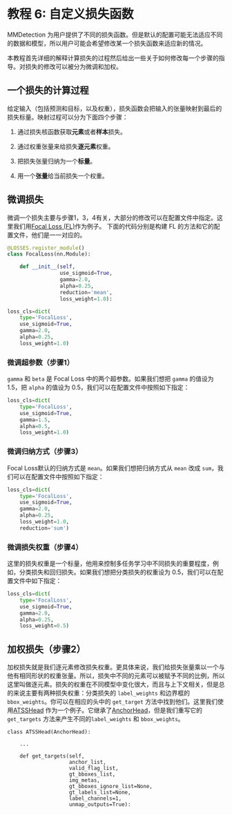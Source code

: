 # 教程 6: 自定义损失函数

MMDetection 为用户提供了不同的损失函数。但是默认的配置可能无法适应不同的数据和模型，所以用户可能会希望修改某一个损失函数来适应新的情况。

本教程首先详细的解释计算损失的过程然后给出一些关于如何修改每一个步骤的指导。对损失的修改可以被分为微调和加权。


## 一个损失的计算过程

给定输入（包括预测和目标，以及权重），损失函数会把输入的张量映射到最后的损失标量。映射过程可以分为下面四个步骤：

1. 通过损失核函数获取**元素**或者**样本**损失。

2. 通过权重张量来给损失**逐元素**权重。

3. 把损失张量归纳为一个**标量**。

4. 用一个**张量**给当前损失一个权重。


## 微调损失

微调一个损失主要与步骤1，3，4有关，大部分的修改可以在配置文件中指定。这里我们用[Focal Loss (FL)](https://github.com/open-mmlab/mmdetection/blob/master/mmdet/models/losses/focal_loss.py)作为例子。
下面的代码分别是构建 FL 的方法和它的配置文件，他们是一一对应的。

```python
@LOSSES.register_module()
class FocalLoss(nn.Module):

    def __init__(self,
                 use_sigmoid=True,
                 gamma=2.0,
                 alpha=0.25,
                 reduction='mean',
                 loss_weight=1.0):
```

```python
loss_cls=dict(
    type='FocalLoss',
    use_sigmoid=True,
    gamma=2.0,
    alpha=0.25,
    loss_weight=1.0)
```

### 微调超参数（步骤1）

`gamma` 和 `beta` 是 Focal Loss 中的两个超参数。如果我们想把 `gamma` 的值设为 1.5，把 `alpha` 的值设为 0.5，我们可以在配置文件中按照如下指定：

```python
loss_cls=dict(
    type='FocalLoss',
    use_sigmoid=True,
    gamma=1.5,
    alpha=0.5,
    loss_weight=1.0)
```

### 微调归纳方式（步骤3）

Focal Loss默认的归纳方式是 `mean`。如果我们想把归纳方式从 `mean` 改成 `sum`，我们可以在配置文件中按照如下指定：

```python
loss_cls=dict(
    type='FocalLoss',
    use_sigmoid=True,
    gamma=2.0,
    alpha=0.25,
    loss_weight=1.0,
    reduction='sum')
```

### 微调损失权重（步骤4）

这里的损失权重是一个标量，他用来控制多任务学习中不同损失的重要程度，例如，分类损失和回归损失。如果我们想把分类损失的权重设为 0.5，我们可以在配置文件中如下指定：

```python
loss_cls=dict(
    type='FocalLoss',
    use_sigmoid=True,
    gamma=2.0,
    alpha=0.25,
    loss_weight=0.5)
```

## 加权损失（步骤2）

加权损失就是我们逐元素修改损失权重。更具体来说，我们给损失张量乘以一个与他有相同形状的权重张量。所以，损失中不同的元素可以被赋予不同的比例，所以这里叫做逐元素。损失的权重在不同模型中变化很大，而且与上下文相关，但是总的来说主要有两种损失权重：分类损失的 `label_weights` 和边界框的 `bbox_weights`。你可以在相应的头中的 `get_target` 方法中找到他们。这里我们使用[ATSSHead](https://github.com/open-mmlab/mmdetection/blob/master/mmdet/models/dense_heads/atss_head.py#L530) 作为一个例子。它继承了[AnchorHead](https://github.com/open-mmlab/mmdetection/blob/master/mmdet/models/dense_heads/anchor_head.py)，但是我们重写它的
`get_targets` 方法来产生不同的`label_weights` 和 `bbox_weights`。

```
class ATSSHead(AnchorHead):

    ...

    def get_targets(self,
                    anchor_list,
                    valid_flag_list,
                    gt_bboxes_list,
                    img_metas,
                    gt_bboxes_ignore_list=None,
                    gt_labels_list=None,
                    label_channels=1,
                    unmap_outputs=True):
```
